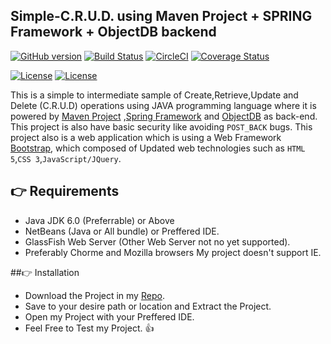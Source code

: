 ## Simple-C.R.U.D. using Maven Project + SPRING Framework + ObjectDB backend

[![GitHub version](https://badge.fury.io/gh/clydegold8%2FSimple-MAVEN-SPRING-OBJECTDB-CRUD.svg?ts=1)](https://badge.fury.io/gh/clydegold8%2FSimple-MAVEN-SPRING-OBJECTDB-CRUD)
[![Build Status](https://travis-ci.org/clydegold8/Simple-MAVEN-SPRING-OBJECTDB-CRUD.svg?branch=master)](https://travis-ci.org/clydegold8/Simple-MAVEN-SPRING-OBJECTDB-CRUD)
[![CircleCI](https://circleci.com/gh/clydegold8/Simple-MAVEN-SPRING-OBJECTDB-CRUD/tree/master.svg?style=shield&circle)](https://circleci.com/gh/clydegold8/Simple-MAVEN-SPRING-OBJECTDB-CRUD/tree/master)
[![Coverage Status](https://coveralls.io/repos/github/clydegold8/Simple-MAVEN-SPRING-OBJECTDB-CRUD/badge.svg?branch=master&ts=3)](https://coveralls.io/github/clydegold8/Simple-MAVEN-SPRING-OBJECTDB-CRUD?branch=master)


[![License](https://www.w3.org/Icons/valid-html401)]()
[![License](https://www.w3.org/Icons/valid-css2)]()



This is a simple to intermediate sample of Create,Retrieve,Update and Delete (C.R.U.D) operations using JAVA programming language where it is powered by [Maven Project](http://maven.apache.org/#) ,[Spring Framework](https://projects.spring.io/spring-framework/) and [ObjectDB](http://www.objectdb.com/) as back-end. This project is also have basic security like avoiding <code>POST_BACK</code> bugs. This project also is a web application which is using a Web Framework [Bootstrap](http://getbootstrap.com/), which composed of Updated web technologies such as <code>HTML 5</code>,<code>CSS 3</code>,<code>JavaScript/JQuery</code>.


## :point_right: Requirements
*   Java JDK 6.0 (Preferrable) or Above
*   NetBeans (Java or All bundle) or Preffered IDE.
*   GlassFish Web Server (Other Web Server not no yet supported).
*   Preferably Chorme and Mozilla browsers My project doesn't support IE. 

##:point_right: Installation
*   Download the Project in my [Repo](https://github.com/clydegold8/Simple-MAVEN-SPRING-OBJECTDB-CRUD/archive/master.zip).
*   Save to your desire path or location and Extract the Project.
*   Open my Project with your Preffered IDE.
*   Feel Free to Test my Project. :+1:

